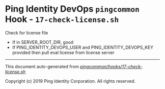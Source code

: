 
# Ping Identity DevOps `pingcommon` Hook - `17-check-license.sh`
 Check for license file
 - If in SERVER_ROOT_DIR, good
 - If PING_IDENTITY_DEVOPS_USER and PING_IDENTITY_DEVOPS_KEY
 provided then pull eval license from license server

---
This document auto-generated from _[pingcommon/hooks/17-check-license.sh](https://github.com/pingidentity/pingidentity-docker-builds/blob/master/pingcommon/hooks/17-check-license.sh)_

Copyright (c)  2019 Ping Identity Corporation. All rights reserved.
